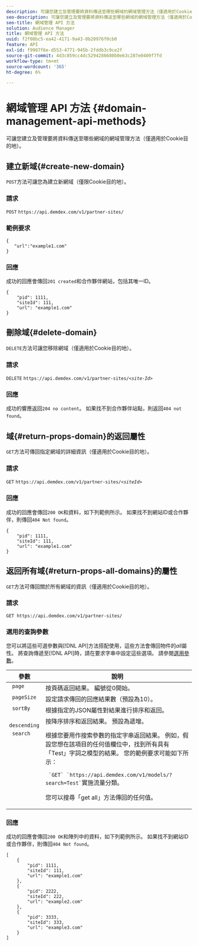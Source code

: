 ```yaml
---
description: 可讓您建立及管理要將資料傳送至哪些網域的網域管理方法（僅適用於Cookie目的地）。
seo-description: 可讓您建立及管理要將資料傳送至哪些網域的網域管理方法（僅適用於Cookie目的地）。
seo-title: 網域管理 API 方法
solution: Audience Manager
title: 網域管理 API 方法
uuid: f2f08bc5-ea42-4171-9a43-0b20976f0cb0
feature: API
exl-id: f9907f6e-d553-4771-945b-2fddb3c9ce2f
source-git-commit: 4d3c859cc4dc5294286680b0e63c287e0409f7fd
workflow-type: tm+mt
source-wordcount: '365'
ht-degree: 6%

---
```


# 網域管理 API 方法 {#domain-management-api-methods}

可讓您建立及管理要將資料傳送至哪些網域的網域管理方法（僅適用於Cookie目的地）。

<!-- c_partner_site.xml -->

## 建立新域{#create-new-domain}

`POST`方法可讓您為建立新網域（僅限Cookie目的地）。

<!-- r_post_new_partner_site.xml -->

### 請求

`POST` `https://api.demdex.com/v1/partner-sites/`

### 範例要求

```
{
   "url":"example1.com"
}
```

### 回應

成功的回應會傳回`201 created`和合作夥伴網站，包括其唯一ID。

```
{
    "pid": 1111,
    "siteId": 111,
    "url": "example1.com"
}
```

## 刪除域{#delete-domain}

`DELETE`方法可讓您移除網域（僅適用於Cookie目的地）。

<!-- r_delete_partner_site.xml -->

### 請求

`DELETE` `https://api.demdex.com/v1/partner-sites/`*`<site-Id>`*

### 回應

成功的響應返回`204 no content`。 如果找不到合作夥伴站點，則返回`404 not found`。

## 域{#return-props-domain}的返回屬性

`GET`方法可傳回指定網域的詳細資訊（僅適用於Cookie目的地）。

<!-- r_get_partner_site.xml -->

### 請求

`GET` `https://api.demdex.com/v1/partner-sites/`*`<siteId>`*

### 回應

成功的回應會傳回`200 OK`和資料，如下列範例所示。 如果找不到網站ID或合作夥伴，則傳回`404 Not found`。

```
{
    "pid": 1111,
    "siteId": 111,
    "url": "example1.com"
}
```

## 返回所有域{#return-props-all-domains}的屬性

`GET`方法可傳回關於所有網域的資訊（僅適用於Cookie目的地）。

<!-- r_get_partner_sites.xml -->

### 請求

`GET https://api.demdex.com/v1/partner-sites/`

### 選用的查詢參數

您可以將這些可選參數與[!DNL API]方法搭配使用，這些方法會傳回物件的&#x200B;*all*&#x200B;屬性。 將查詢傳遞至[!DNL API]時，請在要求字串中設定這些選項。 請參閱[選用參數](../../api/rest-api-main/aam-api-getting-started.md#optional-api-query-parameters)。

<table id="table_B05A8EE22C9A4C72B84A8479E1AB7D0A"> 
 <thead> 
  <tr> 
   <th colname="col1" class="entry"> 參數 </th> 
   <th colname="col2" class="entry"> 說明 </th> 
  </tr>
 </thead>
 <tbody> 
  <tr valign="top"> 
   <td colname="col1"><code> page</code> </td> 
   <td colname="col2"> 按頁碼返回結果。 編號從0開始。 </td> 
  </tr> 
  <tr valign="top"> 
   <td colname="col1"><code> pageSize</code> </td> 
   <td colname="col2"> 設定請求傳回的回應結果數（預設為10）。 </td>
  </tr>
  <tr valign="top"> 
   <td colname="col1"><code> sortBy</code> </td> 
   <td colname="col2"> 根據指定的JSON屬性對結果進行排序和返回。 </td>
  </tr>
  <tr valign="top"> 
   <td colname="col1"><code> descending</code> </td>
   <td colname="col2"> 按降序排序和返回結果。 預設為遞增。 </td>
  </tr>
  <tr valign="top">
   <td colname="col1"><code> search</code> </td>
   <td colname="col2">根據您要用作搜索參數的指定字串返回結果。 例如，假設您想在該項目的任何值欄位中，找到所有具有「Test」字詞之模型的結果。 您的範例要求可能如下所示： <p><code> `GET` `https://api.demdex.com/v1/models/?search=Test`</code>實施流量分類。 </p> <p>您可以搜尋「get all」方法傳回的任何值。 </p> </td>
  </tr> 
 </tbody> 
</table>

### 回應

成功的回應會傳回`200 OK`和陣列中的資料，如下列範例所示。 如果找不到網站ID或合作夥伴，則傳回`404 Not found`。

```
[
    {
        "pid": 1111,
        "siteId": 111,
        "url": "example1.com"
    },
    {
        "pid": 2222,
        "siteId": 222,
        "url": "example2.com"
    },
    {
        "pid": 3333,
        "siteId": 333,
        "url": "example3.com"
    }
]
```
